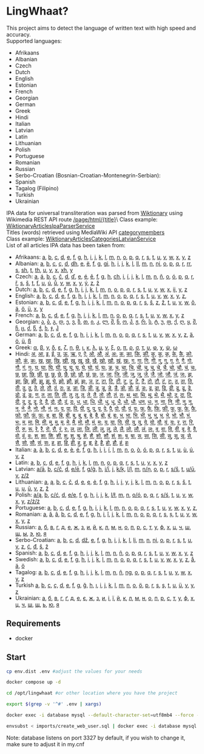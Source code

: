 # LingWhaat?

This project aims to detect the language of written text with high speed and accuracy.\
Supported languages:
* Afrikaans
* Albanian
* Czech
* Dutch
* English
* Estonian
* French
* Georgian
* German
* Greek
* Hindi
* Italian
* Latvian
* Latin
* Lithuanian
* Polish
* Portuguese
* Romanian
* Russian
* Serbo-Croatian (Bosnian-Croatian-Montenegrin-Serbian):
* Spanish
* Tagalog (Filipino)
* Turkish
* Ukrainian

IPA data for universal transliteration was parsed from [Wiktionary](https://en.wiktionary.org/wiki/Wiktionary:Main_Page) using Wikimedia REST API route [/page/html/{title}](https://en.wiktionary.org/api/rest_v1/#/Page%20content/get_page_html__title_)\
Class example: [WiktionaryArticlesIpaParserService](src/Service/WiktionaryArticlesIpaParserService.php)\
Titles (words) retrieved using MediaWiki API [categorymembers](https://www.mediawiki.org/wiki/API:Categorymembers)\
Class example: [WiktionaryArticlesCategoriesLatvianService](src/Service/WiktionaryArticlesCategoriesLatvianService.php)\
List of all articles IPA data has been taken from:
* Afrikaans:
[a](docs/Afrikaans/en_wiktionary_afrikaans_a.md),
[b](docs/Afrikaans/en_wiktionary_afrikaans_b.md),
[c](docs/Afrikaans/en_wiktionary_afrikaans_c.md),
[d](docs/Afrikaans/en_wiktionary_afrikaans_d.md),
[e](docs/Afrikaans/en_wiktionary_afrikaans_e.md),
[f](docs/Afrikaans/en_wiktionary_afrikaans_f.md),
[g](docs/Afrikaans/en_wiktionary_afrikaans_g.md),
[h](docs/Afrikaans/en_wiktionary_afrikaans_h.md),
[i](docs/Afrikaans/en_wiktionary_afrikaans_i.md),
[j](docs/Afrikaans/en_wiktionary_afrikaans_j.md),
[k](docs/Afrikaans/en_wiktionary_afrikaans_k.md),
[l](docs/Afrikaans/en_wiktionary_afrikaans_l.md),
[m](docs/Afrikaans/en_wiktionary_afrikaans_m.md),
[n](docs/Afrikaans/en_wiktionary_afrikaans_n.md),
[o](docs/Afrikaans/en_wiktionary_afrikaans_o.md),
[p](docs/Afrikaans/en_wiktionary_afrikaans_p.md),
[q](docs/Afrikaans/en_wiktionary_afrikaans_q.md),
[r](docs/Afrikaans/en_wiktionary_afrikaans_r.md),
[s](docs/Afrikaans/en_wiktionary_afrikaans_s.md),
[t](docs/Afrikaans/en_wiktionary_afrikaans_t.md),
[u](docs/Afrikaans/en_wiktionary_afrikaans_u.md),
[v](docs/Afrikaans/en_wiktionary_afrikaans_v.md),
[w](docs/Afrikaans/en_wiktionary_afrikaans_w.md),
[x](docs/Afrikaans/en_wiktionary_afrikaans_x.md),
[y](docs/Afrikaans/en_wiktionary_afrikaans_y.md),
[z](docs/Afrikaans/en_wiktionary_afrikaans_z.md)
* Albanian:
[a](docs/Albanian/en_wiktionary_albanian_a.md),
[b](docs/Albanian/en_wiktionary_albanian_b.md),
[c](docs/Albanian/en_wiktionary_albanian_c.md),
[ç](docs/Albanian/en_wiktionary_albanian_ç.md),
[d](docs/Albanian/en_wiktionary_albanian_d.md),
[dh](docs/Albanian/en_wiktionary_albanian_dh.md),
[e](docs/Albanian/en_wiktionary_albanian_e.md),
[ë](docs/Albanian/en_wiktionary_albanian_ë.md),
[f](docs/Albanian/en_wiktionary_albanian_f.md),
[g](docs/Albanian/en_wiktionary_albanian_g.md),
[gj](docs/Albanian/en_wiktionary_albanian_gj.md),
[h](docs/Albanian/en_wiktionary_albanian_h.md),
[i](docs/Albanian/en_wiktionary_albanian_i.md),
[j](docs/Albanian/en_wiktionary_albanian_j.md),
[k](docs/Albanian/en_wiktionary_albanian_k.md),
[l](docs/Albanian/en_wiktionary_albanian_l.md),
[ll](docs/Albanian/en_wiktionary_albanian_ll.md),
[m](docs/Albanian/en_wiktionary_albanian_m.md),
[n](docs/Albanian/en_wiktionary_albanian_n.md),
[nj](docs/Albanian/en_wiktionary_albanian_nj.md),
[o](docs/Albanian/en_wiktionary_albanian_o.md),
[p](docs/Albanian/en_wiktionary_albanian_p.md),
[q](docs/Albanian/en_wiktionary_albanian_q.md),
[r](docs/Albanian/en_wiktionary_albanian_r.md),
[rr](docs/Albanian/en_wiktionary_albanian_rr.md),
[s](docs/Albanian/en_wiktionary_albanian_s.md),
[sh](docs/Albanian/en_wiktionary_albanian_sh.md),
[t](docs/Albanian/en_wiktionary_albanian_t.md),
[th](docs/Albanian/en_wiktionary_albanian_th.md),
[u](docs/Albanian/en_wiktionary_albanian_u.md),
[v](docs/Albanian/en_wiktionary_albanian_v.md),
[x](docs/Albanian/en_wiktionary_albanian_x.md),
[xh](docs/Albanian/en_wiktionary_albanian_xh.md),
[y](docs/Albanian/en_wiktionary_albanian_y.md)
* Czech:
[a](docs/Czech/en_wiktionary_czech_a.md),
[á](docs/Czech/en_wiktionary_czech_á.md),
[b](docs/Czech/en_wiktionary_czech_b.md),
[c](docs/Czech/en_wiktionary_czech_c.md),
[č](docs/Czech/en_wiktionary_czech_č.md),
[d](docs/Czech/en_wiktionary_czech_d.md),
[ď](docs/Czech/en_wiktionary_czech_ď.md),
[e](docs/Czech/en_wiktionary_czech_e.md),
[é](docs/Czech/en_wiktionary_czech_é.md),
[ě](docs/Czech/en_wiktionary_czech_ě.md),
[f](docs/Czech/en_wiktionary_czech_f.md),
[g](docs/Czech/en_wiktionary_czech_g.md),
[h](docs/Czech/en_wiktionary_czech_h.md),
[ch](docs/Czech/en_wiktionary_czech_ch.md),
[i](docs/Czech/en_wiktionary_czech_i.md),
[í](docs/Czech/en_wiktionary_czech_í.md),
[j](docs/Czech/en_wiktionary_czech_j.md),
[k](docs/Czech/en_wiktionary_czech_k.md),
[l](docs/Czech/en_wiktionary_czech_l.md),
[m](docs/Czech/en_wiktionary_czech_m.md),
[n](docs/Czech/en_wiktionary_czech_n.md),
[ň](docs/Czech/en_wiktionary_czech_ň.md),
[o](docs/Czech/en_wiktionary_czech_o.md),
[ó](docs/Czech/en_wiktionary_czech_ó.md),
[p](docs/Czech/en_wiktionary_czech_p.md),
[q](docs/Czech/en_wiktionary_czech_q.md),
[r](docs/Czech/en_wiktionary_czech_r.md),
[ř](docs/Czech/en_wiktionary_czech_ř.md),
[s](docs/Czech/en_wiktionary_czech_s.md),
[š](docs/Czech/en_wiktionary_czech_š.md),
[t](docs/Czech/en_wiktionary_czech_t.md),
[ť](docs/Czech/en_wiktionary_czech_ť.md),
[u](docs/Czech/en_wiktionary_czech_u.md),
[ú](docs/Czech/en_wiktionary_czech_ú.md),
[ů](docs/Czech/en_wiktionary_czech_ů.md),
[v](docs/Czech/en_wiktionary_czech_v.md),
[w](docs/Czech/en_wiktionary_czech_w.md),
[x](docs/Czech/en_wiktionary_czech_x.md),
[y](docs/Czech/en_wiktionary_czech_y.md),
[ý](docs/Czech/en_wiktionary_czech_ý.md),
[z](docs/Czech/en_wiktionary_czech_z.md),
[ž](docs/Czech/en_wiktionary_czech_ž.md)
* Dutch:
[a](docs/Dutch/en_wiktionary_dutch_a.md),
[b](docs/Dutch/en_wiktionary_dutch_b.md),
[c](docs/Dutch/en_wiktionary_dutch_c.md),
[d](docs/Dutch/en_wiktionary_dutch_d.md),
[e](docs/Dutch/en_wiktionary_dutch_e.md),
[f](docs/Dutch/en_wiktionary_dutch_f.md),
[g](docs/Dutch/en_wiktionary_dutch_g.md),
[h](docs/Dutch/en_wiktionary_dutch_h.md),
[i](docs/Dutch/en_wiktionary_dutch_i.md),
[j](docs/Dutch/en_wiktionary_dutch_j.md),
[k](docs/Dutch/en_wiktionary_dutch_k.md),
[l](docs/Dutch/en_wiktionary_dutch_l.md),
[m](docs/Dutch/en_wiktionary_dutch_m.md),
[n](docs/Dutch/en_wiktionary_dutch_n.md),
[o](docs/Dutch/en_wiktionary_dutch_o.md),
[p](docs/Dutch/en_wiktionary_dutch_p.md),
[q](docs/Dutch/en_wiktionary_dutch_q.md),
[r](docs/Dutch/en_wiktionary_dutch_r.md),
[s](docs/Dutch/en_wiktionary_dutch_s.md),
[t](docs/Dutch/en_wiktionary_dutch_t.md),
[u](docs/Dutch/en_wiktionary_dutch_u.md),
[v](docs/Dutch/en_wiktionary_dutch_v.md),
[w](docs/Dutch/en_wiktionary_dutch_w.md),
[x](docs/Dutch/en_wiktionary_dutch_x.md),
[ij](docs/Dutch/en_wiktionary_dutch_ij.md),
[y](docs/Dutch/en_wiktionary_dutch_y.md),
[z](docs/Dutch/en_wiktionary_dutch_z.md)
* English:
[a](docs/English/en_wiktionary_english_a.md),
[b](docs/English/en_wiktionary_english_b.md),
[c](docs/English/en_wiktionary_english_c.md),
[d](docs/English/en_wiktionary_english_d.md),
[e](docs/English/en_wiktionary_english_e.md),
[f](docs/English/en_wiktionary_english_f.md),
[g](docs/English/en_wiktionary_english_g.md),
[h](docs/English/en_wiktionary_english_h.md),
[i](docs/English/en_wiktionary_english_i.md),
[j](docs/English/en_wiktionary_english_j.md),
[k](docs/English/en_wiktionary_english_k.md),
[l](docs/English/en_wiktionary_english_l.md),
[m](docs/English/en_wiktionary_english_m.md),
[n](docs/English/en_wiktionary_english_n.md),
[o](docs/English/en_wiktionary_english_o.md),
[p](docs/English/en_wiktionary_english_p.md),
[q](docs/English/en_wiktionary_english_q.md),
[r](docs/English/en_wiktionary_english_r.md),
[s](docs/English/en_wiktionary_english_s.md),
[t](docs/English/en_wiktionary_english_t.md),
[u](docs/English/en_wiktionary_english_u.md),
[v](docs/English/en_wiktionary_english_v.md),
[w](docs/English/en_wiktionary_english_w.md),
[x](docs/English/en_wiktionary_english_x.md),
[y](docs/English/en_wiktionary_english_y.md),
[z](docs/English/en_wiktionary_english_z.md),
* Estonian:
[a](docs/Estonian/en_wiktionary_estonian_a.md),
[b](docs/Estonian/en_wiktionary_estonian_b.md),
[c](docs/Estonian/en_wiktionary_estonian_c.md),
[d](docs/Estonian/en_wiktionary_estonian_d.md),
[e](docs/Estonian/en_wiktionary_estonian_e.md),
[f](docs/Estonian/en_wiktionary_estonian_f.md),
[g](docs/Estonian/en_wiktionary_estonian_g.md),
[h](docs/Estonian/en_wiktionary_estonian_h.md),
[i](docs/Estonian/en_wiktionary_estonian_i.md),
[j](docs/Estonian/en_wiktionary_estonian_j.md),
[k](docs/Estonian/en_wiktionary_estonian_k.md),
[l](docs/Estonian/en_wiktionary_estonian_l.md),
[m](docs/Estonian/en_wiktionary_estonian_m.md),
[n](docs/Estonian/en_wiktionary_estonian_n.md),
[o](docs/Estonian/en_wiktionary_estonian_o.md),
[p](docs/Estonian/en_wiktionary_estonian_p.md),
[q](docs/Estonian/en_wiktionary_estonian_q.md),
[r](docs/Estonian/en_wiktionary_estonian_r.md),
[s](docs/Estonian/en_wiktionary_estonian_s.md),
[š](docs/Estonian/en_wiktionary_estonian_š.md),
[z](docs/Estonian/en_wiktionary_estonian_z.md),
[ž](docs/Estonian/en_wiktionary_estonian_ž.md),
[t](docs/Estonian/en_wiktionary_estonian_t.md),
[u](docs/Estonian/en_wiktionary_estonian_u.md),
[v](docs/Estonian/en_wiktionary_estonian_v.md),
[w](docs/Estonian/en_wiktionary_estonian_w.md),
[õ](docs/Estonian/en_wiktionary_estonian_õ.md),
[ä](docs/Estonian/en_wiktionary_estonian_ä.md),
[ö](docs/Estonian/en_wiktionary_estonian_ö.md),
[ü](docs/Estonian/en_wiktionary_estonian_ü.md),
[x](docs/Estonian/en_wiktionary_estonian_x.md),
[y](docs/Estonian/en_wiktionary_estonian_y.md)
* French:
[a](docs/French/en_wiktionary_french_a.md),
[b](docs/French/en_wiktionary_french_b.md),
[c](docs/French/en_wiktionary_french_c.md),
[d](docs/French/en_wiktionary_french_d.md),
[e](docs/French/en_wiktionary_french_e.md),
[f](docs/French/en_wiktionary_french_f.md),
[g](docs/French/en_wiktionary_french_g.md),
[h](docs/French/en_wiktionary_french_h.md),
[i](docs/French/en_wiktionary_french_i.md),
[j](docs/French/en_wiktionary_french_j.md),
[k](docs/French/en_wiktionary_french_k.md),
[l](docs/French/en_wiktionary_french_l.md),
[m](docs/French/en_wiktionary_french_m.md),
[n](docs/French/en_wiktionary_french_n.md),
[o](docs/French/en_wiktionary_french_o.md),
[p](docs/French/en_wiktionary_french_p.md),
[q](docs/French/en_wiktionary_french_q.md),
[r](docs/French/en_wiktionary_french_r.md),
[s](docs/French/en_wiktionary_french_s.md),
[t](docs/French/en_wiktionary_french_t.md),
[u](docs/French/en_wiktionary_french_u.md),
[v](docs/French/en_wiktionary_french_v.md),
[w](docs/French/en_wiktionary_french_w.md),
[x](docs/French/en_wiktionary_french_x.md),
[y](docs/French/en_wiktionary_french_y.md),
[z](docs/French/en_wiktionary_french_z.md)
* Georgian:
[ა](docs/Georgian/en_wiktionary_georgian_ა.md),
[ბ](docs/Georgian/en_wiktionary_georgian_ბ.md),
[გ](docs/Georgian/en_wiktionary_georgian_გ.md),
[დ](docs/Georgian/en_wiktionary_georgian_დ.md),
[ე](docs/Georgian/en_wiktionary_georgian_ე.md),
[ვ](docs/Georgian/en_wiktionary_georgian_ვ.md),
[ზ](docs/Georgian/en_wiktionary_georgian_ზ.md),
[თ](docs/Georgian/en_wiktionary_georgian_თ.md),
[ი](docs/Georgian/en_wiktionary_georgian_ი.md),
[კ](docs/Georgian/en_wiktionary_georgian_კ.md),
[ლ](docs/Georgian/en_wiktionary_georgian_ლ.md),
[მ](docs/Georgian/en_wiktionary_georgian_მ.md),
[ნ](docs/Georgian/en_wiktionary_georgian_ნ.md),
[ო](docs/Georgian/en_wiktionary_georgian_ო.md),
[პ](docs/Georgian/en_wiktionary_georgian_პ.md),
[ჟ](docs/Georgian/en_wiktionary_georgian_ჟ.md),
[რ](docs/Georgian/en_wiktionary_georgian_რ.md),
[ს](docs/Georgian/en_wiktionary_georgian_ს.md),
[ტ](docs/Georgian/en_wiktionary_georgian_ტ.md),
[უ](docs/Georgian/en_wiktionary_georgian_უ.md),
[ფ](docs/Georgian/en_wiktionary_georgian_ფ.md),
[ქ](docs/Georgian/en_wiktionary_georgian_ქ.md),
[ღ](docs/Georgian/en_wiktionary_georgian_ღ.md),
[ყ](docs/Georgian/en_wiktionary_georgian_ყ.md),
[შ](docs/Georgian/en_wiktionary_georgian_შ.md),
[ჩ](docs/Georgian/en_wiktionary_georgian_ჩ.md),
[ც](docs/Georgian/en_wiktionary_georgian_ც.md),
[ძ](docs/Georgian/en_wiktionary_georgian_ძ.md),
[წ](docs/Georgian/en_wiktionary_georgian_წ.md),
[ჭ](docs/Georgian/en_wiktionary_georgian_ჭ.md),
[ხ](docs/Georgian/en_wiktionary_georgian_ხ.md),
[ჯ](docs/Georgian/en_wiktionary_georgian_ჯ.md),
[ჰ](docs/Georgian/en_wiktionary_georgian_ჰ.md)
* German:
[a](docs/German/en_wiktionary_german_a.md),
[b](docs/German/en_wiktionary_german_b.md),
[c](docs/German/en_wiktionary_german_c.md),
[d](docs/German/en_wiktionary_german_d.md),
[e](docs/German/en_wiktionary_german_e.md),
[f](docs/German/en_wiktionary_german_f.md),
[g](docs/German/en_wiktionary_german_g.md),
[h](docs/German/en_wiktionary_german_h.md),
[i](docs/German/en_wiktionary_german_i.md),
[j](docs/German/en_wiktionary_german_j.md),
[k](docs/German/en_wiktionary_german_k.md),
[l](docs/German/en_wiktionary_german_l.md),
[m](docs/German/en_wiktionary_german_m.md),
[n](docs/German/en_wiktionary_german_n.md),
[o](docs/German/en_wiktionary_german_o.md),
[p](docs/German/en_wiktionary_german_p.md),
[q](docs/German/en_wiktionary_german_q.md),
[r](docs/German/en_wiktionary_german_r.md),
[s](docs/German/en_wiktionary_german_s.md),
[t](docs/German/en_wiktionary_german_t.md),
[u](docs/German/en_wiktionary_german_u.md),
[v](docs/German/en_wiktionary_german_v.md),
[w](docs/German/en_wiktionary_german_w.md),
[x](docs/German/en_wiktionary_german_x.md),
[y](docs/German/en_wiktionary_german_y.md),
[z](docs/German/en_wiktionary_german_z.md),
[ä](docs/German/en_wiktionary_german_ä.md),
[ö](docs/German/en_wiktionary_german_ö.md),
[ü](docs/German/en_wiktionary_german_ü.md),
[ß](docs/German/en_wiktionary_german_ß.md)
* Greek:
[α](docs/Greek/en_wiktionary_greek_α.md),
[β](docs/Greek/en_wiktionary_greek_β.md),
[γ](docs/Greek/en_wiktionary_greek_γ.md),
[δ](docs/Greek/en_wiktionary_greek_δ.md),
[ε](docs/Greek/en_wiktionary_greek_ε.md),
[ζ](docs/Greek/en_wiktionary_greek_ζ.md),
[η](docs/Greek/en_wiktionary_greek_η.md),
[θ](docs/Greek/en_wiktionary_greek_θ.md),
[ι](docs/Greek/en_wiktionary_greek_ι.md),
[κ](docs/Greek/en_wiktionary_greek_κ.md),
[λ](docs/Greek/en_wiktionary_greek_λ.md),
[μ](docs/Greek/en_wiktionary_greek_μ.md),
[ν](docs/Greek/en_wiktionary_greek_ν.md),
[ξ](docs/Greek/en_wiktionary_greek_ξ.md),
[ο](docs/Greek/en_wiktionary_greek_ο.md),
[π](docs/Greek/en_wiktionary_greek_π.md),
[ρ](docs/Greek/en_wiktionary_greek_ρ.md),
[σ](docs/Greek/en_wiktionary_greek_σ.md),
[τ](docs/Greek/en_wiktionary_greek_τ.md),
[υ](docs/Greek/en_wiktionary_greek_υ.md),
[φ](docs/Greek/en_wiktionary_greek_φ.md),
[χ](docs/Greek/en_wiktionary_greek_χ.md),
[ψ](docs/Greek/en_wiktionary_greek_ψ.md),
[ω](docs/Greek/en_wiktionary_greek_ω.md)
* Hindi:
[अ](docs/Hindi/en_wiktionary_hindi_अ.md),
[आ](docs/Hindi/en_wiktionary_hindi_आ.md),
[इ](docs/Hindi/en_wiktionary_hindi_इ.md),
[ई](docs/Hindi/en_wiktionary_hindi_ई.md),
[उ](docs/Hindi/en_wiktionary_hindi_उ.md),
[ऊ](docs/Hindi/en_wiktionary_hindi_ऊ.md),
[ऋ](docs/Hindi/en_wiktionary_hindi_ऋ.md),
[ए](docs/Hindi/en_wiktionary_hindi_ए.md),
[ऐ](docs/Hindi/en_wiktionary_hindi_ऐ.md),
[ओ](docs/Hindi/en_wiktionary_hindi_ओ.md),
[औ](docs/Hindi/en_wiktionary_hindi_औ.md),
[अं](docs/Hindi/en_wiktionary_hindi_अं.md),
[अः](docs/Hindi/en_wiktionary_hindi_अः.md),
[क](docs/Hindi/en_wiktionary_hindi_क.md),
[का](docs/Hindi/en_wiktionary_hindi_का.md),
[कि](docs/Hindi/en_wiktionary_hindi_कि.md),
[की](docs/Hindi/en_wiktionary_hindi_की.md),
[कु](docs/Hindi/en_wiktionary_hindi_कु.md),
[कू](docs/Hindi/en_wiktionary_hindi_कू.md),
[कृ](docs/Hindi/en_wiktionary_hindi_कृ.md),
[के](docs/Hindi/en_wiktionary_hindi_के.md),
[कै](docs/Hindi/en_wiktionary_hindi_कै.md),
[को](docs/Hindi/en_wiktionary_hindi_को.md),
[कौ](docs/Hindi/en_wiktionary_hindi_कौ.md),
[कं](docs/Hindi/en_wiktionary_hindi_कं.md),
[कः](docs/Hindi/en_wiktionary_hindi_कः.md),
[ख](docs/Hindi/en_wiktionary_hindi_ख.md),
[खा](docs/Hindi/en_wiktionary_hindi_खा.md),
[खि](docs/Hindi/en_wiktionary_hindi_खि.md),
[खी](docs/Hindi/en_wiktionary_hindi_खी.md),
[खु](docs/Hindi/en_wiktionary_hindi_खु.md),
[खू](docs/Hindi/en_wiktionary_hindi_खू.md),
[खे](docs/Hindi/en_wiktionary_hindi_खे.md),
[खै](docs/Hindi/en_wiktionary_hindi_खै.md),
[खो](docs/Hindi/en_wiktionary_hindi_खो.md),
[खौ](docs/Hindi/en_wiktionary_hindi_खौ.md),
[खं](docs/Hindi/en_wiktionary_hindi_खं.md),
[खः](docs/Hindi/en_wiktionary_hindi_खः.md),
[ग](docs/Hindi/en_wiktionary_hindi_ग.md),
[गा](docs/Hindi/en_wiktionary_hindi_गा.md),
[गि](docs/Hindi/en_wiktionary_hindi_गि.md),
[गी](docs/Hindi/en_wiktionary_hindi_गी.md),
[गु](docs/Hindi/en_wiktionary_hindi_गु.md),
[गू](docs/Hindi/en_wiktionary_hindi_गू.md),
[गृ](docs/Hindi/en_wiktionary_hindi_गृ.md),
[गे](docs/Hindi/en_wiktionary_hindi_गे.md),
[गै](docs/Hindi/en_wiktionary_hindi_गै.md),
[गो](docs/Hindi/en_wiktionary_hindi_गो.md),
[गौ](docs/Hindi/en_wiktionary_hindi_गौ.md),
[गं](docs/Hindi/en_wiktionary_hindi_गं.md),
[गः](docs/Hindi/en_wiktionary_hindi_गः.md),
[घ](docs/Hindi/en_wiktionary_hindi_घ.md),
[घा](docs/Hindi/en_wiktionary_hindi_घा.md),
[घि](docs/Hindi/en_wiktionary_hindi_घि.md),
[घी](docs/Hindi/en_wiktionary_hindi_घी.md),
[घु](docs/Hindi/en_wiktionary_hindi_घु.md),
[घू](docs/Hindi/en_wiktionary_hindi_घू.md),
[घृ](docs/Hindi/en_wiktionary_hindi_घृ.md),
[घे](docs/Hindi/en_wiktionary_hindi_घे.md),
[घो](docs/Hindi/en_wiktionary_hindi_घो.md),
[घं](docs/Hindi/en_wiktionary_hindi_घं.md),
[घः](docs/Hindi/en_wiktionary_hindi_घः.md),
[ङ](docs/Hindi/en_wiktionary_hindi_ङ.md),
[च](docs/Hindi/en_wiktionary_hindi_च.md),
[चा](docs/Hindi/en_wiktionary_hindi_चा.md),
[चि](docs/Hindi/en_wiktionary_hindi_चि.md),
[ची](docs/Hindi/en_wiktionary_hindi_ची.md),
[चु](docs/Hindi/en_wiktionary_hindi_चु.md),
[चू](docs/Hindi/en_wiktionary_hindi_चू.md),
[चे](docs/Hindi/en_wiktionary_hindi_चे.md),
[चै](docs/Hindi/en_wiktionary_hindi_चै.md),
[चो](docs/Hindi/en_wiktionary_hindi_चो.md),
[चौ](docs/Hindi/en_wiktionary_hindi_चौ.md),
[चं](docs/Hindi/en_wiktionary_hindi_चं.md),
[चः](docs/Hindi/en_wiktionary_hindi_चः.md),
[छ](docs/Hindi/en_wiktionary_hindi_छ.md),
[छा](docs/Hindi/en_wiktionary_hindi_छा.md),
[छि](docs/Hindi/en_wiktionary_hindi_छि.md),
[छी](docs/Hindi/en_wiktionary_hindi_छी.md),
[छु](docs/Hindi/en_wiktionary_hindi_छु.md),
[छू](docs/Hindi/en_wiktionary_hindi_छू.md),
[छे](docs/Hindi/en_wiktionary_hindi_छे.md),
[छै](docs/Hindi/en_wiktionary_hindi_छै.md),
[छो](docs/Hindi/en_wiktionary_hindi_छो.md),
[छौ](docs/Hindi/en_wiktionary_hindi_छौ.md),
[छं](docs/Hindi/en_wiktionary_hindi_छं.md),
[छः](docs/Hindi/en_wiktionary_hindi_छः.md),
[ज](docs/Hindi/en_wiktionary_hindi_ज.md),
[जा](docs/Hindi/en_wiktionary_hindi_जा.md),
[जि](docs/Hindi/en_wiktionary_hindi_जि.md),
[जी](docs/Hindi/en_wiktionary_hindi_जी.md),
[जु](docs/Hindi/en_wiktionary_hindi_जु.md),
[जू](docs/Hindi/en_wiktionary_hindi_जू.md),
[जे](docs/Hindi/en_wiktionary_hindi_जे.md),
[जै](docs/Hindi/en_wiktionary_hindi_जै.md),
[जो](docs/Hindi/en_wiktionary_hindi_जो.md),
[जौ](docs/Hindi/en_wiktionary_hindi_जौ.md),
[जं](docs/Hindi/en_wiktionary_hindi_जं.md),
[जः](docs/Hindi/en_wiktionary_hindi_जः.md),
[झ](docs/Hindi/en_wiktionary_hindi_झ.md),
[झा](docs/Hindi/en_wiktionary_hindi_झा.md),
[झि](docs/Hindi/en_wiktionary_hindi_झि.md),
[झी](docs/Hindi/en_wiktionary_hindi_झी.md),
[झु](docs/Hindi/en_wiktionary_hindi_झु.md),
[झू](docs/Hindi/en_wiktionary_hindi_झू.md),
[घे](docs/Hindi/en_wiktionary_hindi_घे.md),
[झो](docs/Hindi/en_wiktionary_hindi_झो.md),
[झौ](docs/Hindi/en_wiktionary_hindi_झौ.md),
[झं](docs/Hindi/en_wiktionary_hindi_झं.md),
[झः](docs/Hindi/en_wiktionary_hindi_झः.md),
[ञ](docs/Hindi/en_wiktionary_hindi_ञ.md),
[ट](docs/Hindi/en_wiktionary_hindi_ट.md),
[टा](docs/Hindi/en_wiktionary_hindi_टा.md),
[टि](docs/Hindi/en_wiktionary_hindi_टि.md),
[टी](docs/Hindi/en_wiktionary_hindi_टी.md),
[टु](docs/Hindi/en_wiktionary_hindi_टु.md),
[टू](docs/Hindi/en_wiktionary_hindi_टू.md),
[टे](docs/Hindi/en_wiktionary_hindi_टे.md),
[टै](docs/Hindi/en_wiktionary_hindi_टै.md),
[टो](docs/Hindi/en_wiktionary_hindi_टो.md),
[टौ](docs/Hindi/en_wiktionary_hindi_टौ.md),
[टं](docs/Hindi/en_wiktionary_hindi_टं.md),
[टः](docs/Hindi/en_wiktionary_hindi_टः.md),
[ठ](docs/Hindi/en_wiktionary_hindi_ठ.md),
[ठा](docs/Hindi/en_wiktionary_hindi_ठा.md),
[ठि](docs/Hindi/en_wiktionary_hindi_ठि.md),
[ठी](docs/Hindi/en_wiktionary_hindi_ठी.md),
[ठु](docs/Hindi/en_wiktionary_hindi_ठु.md),
[ठू](docs/Hindi/en_wiktionary_hindi_ठू.md),
[ठे](docs/Hindi/en_wiktionary_hindi_ठे.md),
[ठो](docs/Hindi/en_wiktionary_hindi_ठो.md),
[ठौ](docs/Hindi/en_wiktionary_hindi_ठौ.md),
[ठं](docs/Hindi/en_wiktionary_hindi_ठं.md),
[ठः](docs/Hindi/en_wiktionary_hindi_ठः.md),
[ड](docs/Hindi/en_wiktionary_hindi_ड.md),
[डा](docs/Hindi/en_wiktionary_hindi_डा.md),
[डि](docs/Hindi/en_wiktionary_hindi_डि.md),
[डी](docs/Hindi/en_wiktionary_hindi_डी.md),
[डु](docs/Hindi/en_wiktionary_hindi_डु.md),
[डू](docs/Hindi/en_wiktionary_hindi_डू.md),
[डे](docs/Hindi/en_wiktionary_hindi_डे.md),
[डै](docs/Hindi/en_wiktionary_hindi_डै.md),
[डो](docs/Hindi/en_wiktionary_hindi_डो.md),
[डौ](docs/Hindi/en_wiktionary_hindi_डौ.md),
[डं](docs/Hindi/en_wiktionary_hindi_डं.md),
[डः](docs/Hindi/en_wiktionary_hindi_डः.md),
[ढ](docs/Hindi/en_wiktionary_hindi_ढ.md),
[ढा](docs/Hindi/en_wiktionary_hindi_ढा.md),
[ढि](docs/Hindi/en_wiktionary_hindi_ढि.md),
[ढी](docs/Hindi/en_wiktionary_hindi_ढी.md),
[ढु](docs/Hindi/en_wiktionary_hindi_ढु.md),
[ढू](docs/Hindi/en_wiktionary_hindi_ढू.md),
[ढे](docs/Hindi/en_wiktionary_hindi_ढे.md),
[ढो](docs/Hindi/en_wiktionary_hindi_ढो.md),
[ढं](docs/Hindi/en_wiktionary_hindi_ढं.md),
[ढः](docs/Hindi/en_wiktionary_hindi_ढः.md),
[ण](docs/Hindi/en_wiktionary_hindi_ण.md),
[त](docs/Hindi/en_wiktionary_hindi_त.md),
[ता](docs/Hindi/en_wiktionary_hindi_ता.md),
[ति](docs/Hindi/en_wiktionary_hindi_ति.md),
[ती](docs/Hindi/en_wiktionary_hindi_ती.md),
[तु](docs/Hindi/en_wiktionary_hindi_तु.md),
[तू](docs/Hindi/en_wiktionary_hindi_तू.md),
[तृ](docs/Hindi/en_wiktionary_hindi_तृ.md),
[ते](docs/Hindi/en_wiktionary_hindi_ते.md),
[तै](docs/Hindi/en_wiktionary_hindi_तै.md),
[तो](docs/Hindi/en_wiktionary_hindi_तो.md),
[तौ](docs/Hindi/en_wiktionary_hindi_तौ.md),
[तं](docs/Hindi/en_wiktionary_hindi_तं.md),
[तः](docs/Hindi/en_wiktionary_hindi_तः.md),
[थ](docs/Hindi/en_wiktionary_hindi_थ.md),
[था](docs/Hindi/en_wiktionary_hindi_था.md),
[थि](docs/Hindi/en_wiktionary_hindi_थि.md),
[थू](docs/Hindi/en_wiktionary_hindi_थू.md),
[थे](docs/Hindi/en_wiktionary_hindi_थे.md),
[थै](docs/Hindi/en_wiktionary_hindi_थै.md),
[थो](docs/Hindi/en_wiktionary_hindi_थो.md),
[द](docs/Hindi/en_wiktionary_hindi_द.md),
[दा](docs/Hindi/en_wiktionary_hindi_दा.md),
[दि](docs/Hindi/en_wiktionary_hindi_दि.md),
[दी](docs/Hindi/en_wiktionary_hindi_दी.md),
[दु](docs/Hindi/en_wiktionary_hindi_दु.md),
[दू](docs/Hindi/en_wiktionary_hindi_दू.md),
[दृ](docs/Hindi/en_wiktionary_hindi_दृ.md),
[दे](docs/Hindi/en_wiktionary_hindi_दे.md),
[दै](docs/Hindi/en_wiktionary_hindi_दै.md),
[दो](docs/Hindi/en_wiktionary_hindi_दो.md),
[दौ](docs/Hindi/en_wiktionary_hindi_दौ.md),
[दं](docs/Hindi/en_wiktionary_hindi_दं.md),
[दः](docs/Hindi/en_wiktionary_hindi_दः.md),
[ध](docs/Hindi/en_wiktionary_hindi_ध.md),
[धा](docs/Hindi/en_wiktionary_hindi_धा.md),
[धि](docs/Hindi/en_wiktionary_hindi_धि.md),
[धी](docs/Hindi/en_wiktionary_hindi_धी.md),
[धु](docs/Hindi/en_wiktionary_hindi_धु.md),
[धू](docs/Hindi/en_wiktionary_hindi_धू.md),
[धै](docs/Hindi/en_wiktionary_hindi_धै.md),
[धो](docs/Hindi/en_wiktionary_hindi_धो.md),
[धौ](docs/Hindi/en_wiktionary_hindi_धौ.md),
[धन](docs/Hindi/en_wiktionary_hindi_धन.md),
[धः](docs/Hindi/en_wiktionary_hindi_धः.md),
[न](docs/Hindi/en_wiktionary_hindi_न.md),
[ना](docs/Hindi/en_wiktionary_hindi_ना.md),
[नि](docs/Hindi/en_wiktionary_hindi_नि.md),
[नी](docs/Hindi/en_wiktionary_hindi_नी.md),
[नु](docs/Hindi/en_wiktionary_hindi_नु.md),
[नू](docs/Hindi/en_wiktionary_hindi_नू.md),
[नृ](docs/Hindi/en_wiktionary_hindi_नृ.md),
[ने](docs/Hindi/en_wiktionary_hindi_ने.md),
[नै](docs/Hindi/en_wiktionary_hindi_नै.md),
[नो](docs/Hindi/en_wiktionary_hindi_नो.md),
[नौ](docs/Hindi/en_wiktionary_hindi_नौ.md),
[नं](docs/Hindi/en_wiktionary_hindi_नं.md),
[नः](docs/Hindi/en_wiktionary_hindi_नः.md),
[प](docs/Hindi/en_wiktionary_hindi_प.md),
[पा](docs/Hindi/en_wiktionary_hindi_पा.md),
[पि](docs/Hindi/en_wiktionary_hindi_पि.md),
[पी](docs/Hindi/en_wiktionary_hindi_पी.md),
[पु](docs/Hindi/en_wiktionary_hindi_पु.md),
[पू](docs/Hindi/en_wiktionary_hindi_पू.md),
[पृ](docs/Hindi/en_wiktionary_hindi_पृ.md),
[पे](docs/Hindi/en_wiktionary_hindi_पे.md),
[पै](docs/Hindi/en_wiktionary_hindi_पै.md),
[पो](docs/Hindi/en_wiktionary_hindi_पो.md),
[पौ](docs/Hindi/en_wiktionary_hindi_पौ.md),
[पं](docs/Hindi/en_wiktionary_hindi_पं.md),
[पः](docs/Hindi/en_wiktionary_hindi_पः.md),
[फ](docs/Hindi/en_wiktionary_hindi_फ.md),
[फै](docs/Hindi/en_wiktionary_hindi_फै.md),
[फि](docs/Hindi/en_wiktionary_hindi_फि.md),
[फी](docs/Hindi/en_wiktionary_hindi_फी.md),
[फु](docs/Hindi/en_wiktionary_hindi_फु.md),
[फू](docs/Hindi/en_wiktionary_hindi_फू.md),
[फे](docs/Hindi/en_wiktionary_hindi_फे.md),
[फै](docs/Hindi/en_wiktionary_hindi_फै.md),
[फो](docs/Hindi/en_wiktionary_hindi_फो.md),
[फौ](docs/Hindi/en_wiktionary_hindi_फौ.md),
[फं](docs/Hindi/en_wiktionary_hindi_फं.md),
[फः](docs/Hindi/en_wiktionary_hindi_फः.md),
[ब](docs/Hindi/en_wiktionary_hindi_ब.md),
[बा](docs/Hindi/en_wiktionary_hindi_बा.md),
[बि](docs/Hindi/en_wiktionary_hindi_बि.md),
[बी](docs/Hindi/en_wiktionary_hindi_बी.md),
[बु](docs/Hindi/en_wiktionary_hindi_बु.md),
[बू](docs/Hindi/en_wiktionary_hindi_बू.md),
[बृ](docs/Hindi/en_wiktionary_hindi_बृ.md),
[बे](docs/Hindi/en_wiktionary_hindi_बे.md),
[बै](docs/Hindi/en_wiktionary_hindi_बै.md),
[बो](docs/Hindi/en_wiktionary_hindi_बो.md),
[बं](docs/Hindi/en_wiktionary_hindi_बं.md),
[बः](docs/Hindi/en_wiktionary_hindi_बः.md),
[भ](docs/Hindi/en_wiktionary_hindi_भ.md),
[भा](docs/Hindi/en_wiktionary_hindi_भा.md),
[भि](docs/Hindi/en_wiktionary_hindi_भि.md),
[भी](docs/Hindi/en_wiktionary_hindi_भी.md),
[भु](docs/Hindi/en_wiktionary_hindi_भु.md),
[भू](docs/Hindi/en_wiktionary_hindi_भू.md),
[भृ](docs/Hindi/en_wiktionary_hindi_भृ.md),
[भे](docs/Hindi/en_wiktionary_hindi_भे.md),
[भो](docs/Hindi/en_wiktionary_hindi_भो.md),
[भौ](docs/Hindi/en_wiktionary_hindi_भौ.md),
[भं](docs/Hindi/en_wiktionary_hindi_भं.md),
[भः](docs/Hindi/en_wiktionary_hindi_भः.md),
[म](docs/Hindi/en_wiktionary_hindi_म.md),
[मा](docs/Hindi/en_wiktionary_hindi_मा.md),
[मि](docs/Hindi/en_wiktionary_hindi_मि.md),
[मी](docs/Hindi/en_wiktionary_hindi_मी.md),
[मु](docs/Hindi/en_wiktionary_hindi_मु.md),
[मू](docs/Hindi/en_wiktionary_hindi_मू.md),
[मृ](docs/Hindi/en_wiktionary_hindi_मृ.md),
[मे](docs/Hindi/en_wiktionary_hindi_मे.md),
[मै](docs/Hindi/en_wiktionary_hindi_मै.md),
[मो](docs/Hindi/en_wiktionary_hindi_मो.md),
[मौ](docs/Hindi/en_wiktionary_hindi_मौ.md),
[मं](docs/Hindi/en_wiktionary_hindi_मं.md),
[मः](docs/Hindi/en_wiktionary_hindi_मः.md),
[य](docs/Hindi/en_wiktionary_hindi_य.md),
[या](docs/Hindi/en_wiktionary_hindi_या.md),
[यि](docs/Hindi/en_wiktionary_hindi_यि.md),
[यी](docs/Hindi/en_wiktionary_hindi_यी.md),
[यु](docs/Hindi/en_wiktionary_hindi_यु.md),
[यू](docs/Hindi/en_wiktionary_hindi_यू.md),
[ये](docs/Hindi/en_wiktionary_hindi_ये.md),
[यो](docs/Hindi/en_wiktionary_hindi_यो.md),
[यौ](docs/Hindi/en_wiktionary_hindi_यौ.md),
[यं](docs/Hindi/en_wiktionary_hindi_यं.md),
[यः](docs/Hindi/en_wiktionary_hindi_यः.md),
[र](docs/Hindi/en_wiktionary_hindi_र.md),
[रा](docs/Hindi/en_wiktionary_hindi_रा.md),
[रि](docs/Hindi/en_wiktionary_hindi_रि.md),
[री](docs/Hindi/en_wiktionary_hindi_री.md),
[रु](docs/Hindi/en_wiktionary_hindi_रु.md),
[रू](docs/Hindi/en_wiktionary_hindi_रू.md),
[रे](docs/Hindi/en_wiktionary_hindi_रे.md),
[रै](docs/Hindi/en_wiktionary_hindi_रै.md),
[रो](docs/Hindi/en_wiktionary_hindi_रो.md),
[रौ](docs/Hindi/en_wiktionary_hindi_रौ.md),
[रं](docs/Hindi/en_wiktionary_hindi_रं.md),
[रः](docs/Hindi/en_wiktionary_hindi_रः.md),
[ल](docs/Hindi/en_wiktionary_hindi_ल.md),
[ला](docs/Hindi/en_wiktionary_hindi_ला.md),
[लि](docs/Hindi/en_wiktionary_hindi_लि.md),
[ली](docs/Hindi/en_wiktionary_hindi_ली.md),
[लु](docs/Hindi/en_wiktionary_hindi_लु.md),
[लू](docs/Hindi/en_wiktionary_hindi_लू.md),
[ले](docs/Hindi/en_wiktionary_hindi_ले.md),
[लै](docs/Hindi/en_wiktionary_hindi_लै.md),
[लो](docs/Hindi/en_wiktionary_hindi_लो.md),
[लौ](docs/Hindi/en_wiktionary_hindi_लौ.md),
[लं](docs/Hindi/en_wiktionary_hindi_लं.md),
[लः](docs/Hindi/en_wiktionary_hindi_लः.md),
[व](docs/Hindi/en_wiktionary_hindi_व.md),
[वा](docs/Hindi/en_wiktionary_hindi_वा.md),
[वि](docs/Hindi/en_wiktionary_hindi_वि.md),
[वी](docs/Hindi/en_wiktionary_hindi_वी.md),
[वृ](docs/Hindi/en_wiktionary_hindi_वृ.md),
[वे](docs/Hindi/en_wiktionary_hindi_वे.md),
[वै](docs/Hindi/en_wiktionary_hindi_वै.md),
[वो](docs/Hindi/en_wiktionary_hindi_वो.md),
[वं](docs/Hindi/en_wiktionary_hindi_वं.md),
[वः](docs/Hindi/en_wiktionary_hindi_वः.md),
[श](docs/Hindi/en_wiktionary_hindi_श.md),
[शा](docs/Hindi/en_wiktionary_hindi_शा.md),
[शि](docs/Hindi/en_wiktionary_hindi_शि.md),
[शी](docs/Hindi/en_wiktionary_hindi_शी.md),
[शु](docs/Hindi/en_wiktionary_hindi_शु.md),
[शू](docs/Hindi/en_wiktionary_hindi_शू.md),
[श्रु](docs/Hindi/en_wiktionary_hindi_श्रु.md),
[शे](docs/Hindi/en_wiktionary_hindi_शे.md),
[शै](docs/Hindi/en_wiktionary_hindi_शै.md),
[शो](docs/Hindi/en_wiktionary_hindi_शो.md),
[शौ](docs/Hindi/en_wiktionary_hindi_शौ.md),
[शं](docs/Hindi/en_wiktionary_hindi_शं.md),
[शः](docs/Hindi/en_wiktionary_hindi_शः.md),
[ष](docs/Hindi/en_wiktionary_hindi_ष.md),
[षा](docs/Hindi/en_wiktionary_hindi_षा.md),
[स](docs/Hindi/en_wiktionary_hindi_स.md),
[सा](docs/Hindi/en_wiktionary_hindi_सा.md),
[सि](docs/Hindi/en_wiktionary_hindi_सि.md),
[सी](docs/Hindi/en_wiktionary_hindi_सी.md),
[सु](docs/Hindi/en_wiktionary_hindi_सु.md),
[सू](docs/Hindi/en_wiktionary_hindi_सू.md),
[सृ](docs/Hindi/en_wiktionary_hindi_सृ.md),
[से](docs/Hindi/en_wiktionary_hindi_से.md),
[सै](docs/Hindi/en_wiktionary_hindi_सै.md),
[सो](docs/Hindi/en_wiktionary_hindi_सो.md),
[सौ](docs/Hindi/en_wiktionary_hindi_सौ.md),
[सं](docs/Hindi/en_wiktionary_hindi_सं.md),
[सः](docs/Hindi/en_wiktionary_hindi_सः.md),
[ह](docs/Hindi/en_wiktionary_hindi_ह.md),
[हा](docs/Hindi/en_wiktionary_hindi_हा.md),
[हि](docs/Hindi/en_wiktionary_hindi_हि.md),
[ही](docs/Hindi/en_wiktionary_hindi_ही.md),
[हु](docs/Hindi/en_wiktionary_hindi_हु.md),
[हू](docs/Hindi/en_wiktionary_hindi_हू.md),
[हृ](docs/Hindi/en_wiktionary_hindi_हृ.md),
[हे](docs/Hindi/en_wiktionary_hindi_हे.md),
[है](docs/Hindi/en_wiktionary_hindi_है.md),
[हो](docs/Hindi/en_wiktionary_hindi_हो.md),
[हौ](docs/Hindi/en_wiktionary_hindi_हौ.md),
[हं](docs/Hindi/en_wiktionary_hindi_हं.md),
[हः](docs/Hindi/en_wiktionary_hindi_हः.md)
* Italian:
[a](docs/Italian/en_wiktionary_italian_a.md),
[à](docs/Italian/en_wiktionary_italian_à.md),
[b](docs/Italian/en_wiktionary_italian_b.md),
[c](docs/Italian/en_wiktionary_italian_c.md),
[d](docs/Italian/en_wiktionary_italian_d.md),
[e](docs/Italian/en_wiktionary_italian_e.md),
[è](docs/Italian/en_wiktionary_italian_è.md),
[é](docs/Italian/en_wiktionary_italian_é.md),
[f](docs/Italian/en_wiktionary_italian_f.md),
[g](docs/Italian/en_wiktionary_italian_g.md),
[h](docs/Italian/en_wiktionary_italian_h.md),
[i](docs/Italian/en_wiktionary_italian_i.md),
[ì](docs/Italian/en_wiktionary_italian_ì.md),
[í](docs/Italian/en_wiktionary_italian_í.md),
[l](docs/Italian/en_wiktionary_italian_l.md),
[m](docs/Italian/en_wiktionary_italian_m.md),
[n](docs/Italian/en_wiktionary_italian_n.md),
[o](docs/Italian/en_wiktionary_italian_o.md),
[ò](docs/Italian/en_wiktionary_italian_ò.md),
[ó](docs/Italian/en_wiktionary_italian_ó.md),
[p](docs/Italian/en_wiktionary_italian_p.md),
[q](docs/Italian/en_wiktionary_italian_q.md),
[r](docs/Italian/en_wiktionary_italian_r.md),
[s](docs/Italian/en_wiktionary_italian_s.md),
[t](docs/Italian/en_wiktionary_italian_t.md),
[u](docs/Italian/en_wiktionary_italian_u.md),
[ù](docs/Italian/en_wiktionary_italian_ù.md),
[ú](docs/Italian/en_wiktionary_italian_ú.md),
[v](docs/Italian/en_wiktionary_italian_v.md),
[z](docs/Italian/en_wiktionary_italian_z.md)
* Latin:
[a](docs/Latin/en_wiktionary_latin_a.md),
[b](docs/Latin/en_wiktionary_latin_b.md),
[c](docs/Latin/en_wiktionary_latin_c.md),
[d](docs/Latin/en_wiktionary_latin_d.md),
[e](docs/Latin/en_wiktionary_latin_e.md),
[f](docs/Latin/en_wiktionary_latin_f.md),
[g](docs/Latin/en_wiktionary_latin_g.md),
[h](docs/Latin/en_wiktionary_latin_h.md),
[i](docs/Latin/en_wiktionary_latin_i.md),
[k](docs/Latin/en_wiktionary_latin_k.md),
[l](docs/Latin/en_wiktionary_latin_l.md),
[m](docs/Latin/en_wiktionary_latin_m.md),
[n](docs/Latin/en_wiktionary_latin_n.md),
[o](docs/Latin/en_wiktionary_latin_o.md),
[p](docs/Latin/en_wiktionary_latin_p.md),
[q](docs/Latin/en_wiktionary_latin_q.md),
[r](docs/Latin/en_wiktionary_latin_r.md),
[s](docs/Latin/en_wiktionary_latin_s.md),
[t](docs/Latin/en_wiktionary_latin_t.md),
[u](docs/Latin/en_wiktionary_latin_u.md),
[v](docs/Latin/en_wiktionary_latin_v.md),
[x](docs/Latin/en_wiktionary_latin_x.md),
[y](docs/Latin/en_wiktionary_latin_y.md),
[z](docs/Latin/en_wiktionary_latin_z.md)
* Latvian:
[а/ā](docs/Latvian/en_wiktionary_latvian_a.md),
[b](docs/Latvian/en_wiktionary_latvian_b.md),
[c/č](docs/Latvian/en_wiktionary_latvian_c.md),
[d](docs/Latvian/en_wiktionary_latvian_d.md),
[e/ē](docs/Latvian/en_wiktionary_latvian_e.md),
[f](docs/Latvian/en_wiktionary_latvian_f.md),
[g/ģ](docs/Latvian/en_wiktionary_latvian_g.md),
[h](docs/Latvian/en_wiktionary_latvian_h.md),
[i/ī](docs/Latvian/en_wiktionary_latvian_i.md),
[j](docs/Latvian/en_wiktionary_latvian_j.md),
[k/ķ](docs/Latvian/en_wiktionary_latvian_k.md),
[l/ļ](docs/Latvian/en_wiktionary_latvian_l.md),
[m](docs/Latvian/en_wiktionary_latvian_m.md),
[n/ņ](docs/Latvian/en_wiktionary_latvian_n.md),
[o](docs/Latvian/en_wiktionary_latvian_o.md),
[p](docs/Latvian/en_wiktionary_latvian_p.md),
[r](docs/Latvian/en_wiktionary_latvian_r.md),
[s/š](docs/Latvian/en_wiktionary_latvian_s.md),
[t](docs/Latvian/en_wiktionary_latvian_t.md),
[u/ū](docs/Latvian/en_wiktionary_latvian_u.md),
[v](docs/Latvian/en_wiktionary_latvian_v.md),
[z/ž](docs/Latvian/en_wiktionary_latvian_z.md)
* Lithuanian:
[a](docs/Lithuanian/en_wiktionary_lithuanian_a.md),
[ą](docs/Lithuanian/en_wiktionary_lithuanian_ą.md),
[b](docs/Lithuanian/en_wiktionary_lithuanian_b.md),
[c](docs/Lithuanian/en_wiktionary_lithuanian_c.md),
[č](docs/Lithuanian/en_wiktionary_lithuanian_č.md),
[d](docs/Lithuanian/en_wiktionary_lithuanian_d.md),
[e](docs/Lithuanian/en_wiktionary_lithuanian_e.md),
[ę](docs/Lithuanian/en_wiktionary_lithuanian_ę.md),
[ė](docs/Lithuanian/en_wiktionary_lithuanian_ė.md),
[f](docs/Lithuanian/en_wiktionary_lithuanian_f.md),
[g](docs/Lithuanian/en_wiktionary_lithuanian_g.md),
[h](docs/Lithuanian/en_wiktionary_lithuanian_h.md),
[i](docs/Lithuanian/en_wiktionary_lithuanian_i.md),
[į](docs/Lithuanian/en_wiktionary_lithuanian_į.md),
[y](docs/Lithuanian/en_wiktionary_lithuanian_y.md),
[j](docs/Lithuanian/en_wiktionary_lithuanian_j.md),
[k](docs/Lithuanian/en_wiktionary_lithuanian_k.md),
[l](docs/Lithuanian/en_wiktionary_lithuanian_l.md),
[m](docs/Lithuanian/en_wiktionary_lithuanian_m.md),
[n](docs/Lithuanian/en_wiktionary_lithuanian_n.md),
[o](docs/Lithuanian/en_wiktionary_lithuanian_o.md),
[p](docs/Lithuanian/en_wiktionary_lithuanian_p.md),
[r](docs/Lithuanian/en_wiktionary_lithuanian_r.md),
[s](docs/Lithuanian/en_wiktionary_lithuanian_s.md),
[š](docs/Lithuanian/en_wiktionary_lithuanian_š.md),
[t](docs/Lithuanian/en_wiktionary_lithuanian_t.md),
[u](docs/Lithuanian/en_wiktionary_lithuanian_u.md),
[ų](docs/Lithuanian/en_wiktionary_lithuanian_ų.md),
[ū](docs/Lithuanian/en_wiktionary_lithuanian_ū.md),
[v](docs/Lithuanian/en_wiktionary_lithuanian_v.md),
[z](docs/Lithuanian/en_wiktionary_lithuanian_z.md),
[ž](docs/Lithuanian/en_wiktionary_lithuanian_ž.md)
* Polish:
[а/ą](docs/Polish/en_wiktionary_polish_a.md),
[b](docs/Polish/en_wiktionary_polish_b.md),
[c/ć](docs/Polish/en_wiktionary_polish_c.md),
[d](docs/Polish/en_wiktionary_polish_d.md),
[e/ę](docs/Polish/en_wiktionary_polish_e.md),
[f](docs/Polish/en_wiktionary_polish_f.md),
[g](docs/Polish/en_wiktionary_polish_g.md),
[h](docs/Polish/en_wiktionary_polish_h.md),
[i](docs/Polish/en_wiktionary_polish_i.md),
[j](docs/Polish/en_wiktionary_polish_j.md),
[k](docs/Polish/en_wiktionary_polish_k.md),
[l/ł](docs/Polish/en_wiktionary_polish_l.md),
[m](docs/Polish/en_wiktionary_polish_m.md),
[n](docs/Polish/en_wiktionary_polish_n.md),
[o/ó](docs/Polish/en_wiktionary_polish_o.md),
[p](docs/Polish/en_wiktionary_polish_p.md),
[q](docs/Polish/en_wiktionary_polish_q.md),
[r](docs/Polish/en_wiktionary_polish_r.md),
[s/ś](docs/Polish/en_wiktionary_polish_s.md),
[t](docs/Polish/en_wiktionary_polish_t.md),
[u](docs/Polish/en_wiktionary_polish_u.md),
[v](docs/Polish/en_wiktionary_polish_v.md),
[w](docs/Polish/en_wiktionary_polish_w.md),
[x](docs/Polish/en_wiktionary_polish_x.md),
[y](docs/Polish/en_wiktionary_polish_y.md),
[z/ź/ż](docs/Polish/en_wiktionary_polish_z.md)
* Portuguese:
[а](docs/Portuguese/en_wiktionary_portuguese_a.md),
[b](docs/Portuguese/en_wiktionary_portuguese_b.md),
[c](docs/Portuguese/en_wiktionary_portuguese_c.md),
[d](docs/Portuguese/en_wiktionary_portuguese_d.md),
[e](docs/Portuguese/en_wiktionary_portuguese_e.md),
[f](docs/Portuguese/en_wiktionary_portuguese_f.md),
[g](docs/Portuguese/en_wiktionary_portuguese_g.md),
[h](docs/Portuguese/en_wiktionary_portuguese_h.md),
[i](docs/Portuguese/en_wiktionary_portuguese_i.md),
[j](docs/Portuguese/en_wiktionary_portuguese_j.md),
[k](docs/Portuguese/en_wiktionary_portuguese_k.md),
[l](docs/Portuguese/en_wiktionary_portuguese_l.md),
[m](docs/Portuguese/en_wiktionary_portuguese_m.md),
[n](docs/Portuguese/en_wiktionary_portuguese_n.md),
[o](docs/Portuguese/en_wiktionary_portuguese_o.md),
[p](docs/Portuguese/en_wiktionary_portuguese_p.md),
[q](docs/Portuguese/en_wiktionary_portuguese_q.md),
[r](docs/Portuguese/en_wiktionary_portuguese_r.md),
[s](docs/Portuguese/en_wiktionary_portuguese_s.md),
[t](docs/Portuguese/en_wiktionary_portuguese_t.md),
[u](docs/Portuguese/en_wiktionary_portuguese_u.md),
[v](docs/Portuguese/en_wiktionary_portuguese_v.md),
[w](docs/Portuguese/en_wiktionary_portuguese_w.md),
[x](docs/Portuguese/en_wiktionary_portuguese_x.md),
[y](docs/Portuguese/en_wiktionary_portuguese_y.md),
[z](docs/Portuguese/en_wiktionary_portuguese_z.md),
* Romanian:
[a](docs/Romanian/en_wiktionary_romanian_a.md),
[ă](docs/Romanian/en_wiktionary_romanian_ă.md),
[â](docs/Romanian/en_wiktionary_romanian_â.md),
[b](docs/Romanian/en_wiktionary_romanian_b.md),
[c](docs/Romanian/en_wiktionary_romanian_c.md),
[d](docs/Romanian/en_wiktionary_romanian_d.md),
[e](docs/Romanian/en_wiktionary_romanian_e.md),
[f](docs/Romanian/en_wiktionary_romanian_f.md),
[g](docs/Romanian/en_wiktionary_romanian_g.md),
[h](docs/Romanian/en_wiktionary_romanian_h.md),
[i](docs/Romanian/en_wiktionary_romanian_i.md),
[î](docs/Romanian/en_wiktionary_romanian_î.md),
[j](docs/Romanian/en_wiktionary_romanian_j.md),
[k](docs/Romanian/en_wiktionary_romanian_k.md),
[l](docs/Romanian/en_wiktionary_romanian_l.md),
[m](docs/Romanian/en_wiktionary_romanian_m.md),
[n](docs/Romanian/en_wiktionary_romanian_n.md),
[o](docs/Romanian/en_wiktionary_romanian_o.md),
[p](docs/Romanian/en_wiktionary_romanian_p.md),
[q](docs/Romanian/en_wiktionary_romanian_q.md),
[r](docs/Romanian/en_wiktionary_romanian_r.md),
[s](docs/Romanian/en_wiktionary_romanian_s.md),
[ș](docs/Romanian/en_wiktionary_romanian_ș.md),
[t](docs/Romanian/en_wiktionary_romanian_t.md),
[u](docs/Romanian/en_wiktionary_romanian_u.md),
[v](docs/Romanian/en_wiktionary_romanian_v.md),
[w](docs/Romanian/en_wiktionary_romanian_w.md),
[x](docs/Romanian/en_wiktionary_romanian_x.md),
[y](docs/Romanian/en_wiktionary_romanian_y.md),
[z](docs/Romanian/en_wiktionary_romanian_z.md)
* Russian:
[а](docs/Russian/en_wiktionary_russian_а.md), 
[б](docs/Russian/en_wiktionary_russian_б.md),
[в](docs/Russian/en_wiktionary_russian_в.md),
[г](docs/Russian/en_wiktionary_russian_г.md),
[д](docs/Russian/en_wiktionary_russian_д.md),
[е](docs/Russian/en_wiktionary_russian_е.md),
[ж](docs/Russian/en_wiktionary_russian_ж.md),
[з](docs/Russian/en_wiktionary_russian_з.md),
[и](docs/Russian/en_wiktionary_russian_и.md),
[й](docs/Russian/en_wiktionary_russian_й.md),
[к](docs/Russian/en_wiktionary_russian_к.md),
[л](docs/Russian/en_wiktionary_russian_л.md),
[м](docs/Russian/en_wiktionary_russian_м.md),
[н](docs/Russian/en_wiktionary_russian_н.md),
[о](docs/Russian/en_wiktionary_russian_о.md),
[п](docs/Russian/en_wiktionary_russian_п.md),
[р](docs/Russian/en_wiktionary_russian_р.md),
[с](docs/Russian/en_wiktionary_russian_с.md),
[т](docs/Russian/en_wiktionary_russian_т.md),
[у](docs/Russian/en_wiktionary_russian_у.md),
[ф](docs/Russian/en_wiktionary_russian_ф.md),
[х](docs/Russian/en_wiktionary_russian_х.md),
[ц](docs/Russian/en_wiktionary_russian_ц.md),
[ч](docs/Russian/en_wiktionary_russian_ч.md),
[ш](docs/Russian/en_wiktionary_russian_ш.md),
[щ](docs/Russian/en_wiktionary_russian_щ.md),
[ы](docs/Russian/en_wiktionary_russian_ы.md),
[э](docs/Russian/en_wiktionary_russian_э.md),
[ю](docs/Russian/en_wiktionary_russian_ю.md),
[я](docs/Russian/en_wiktionary_russian_я.md)
* Serbo-Croatian:
[а](docs/SerboCroatian/en_wiktionary_serbocroatian_a.md),
[b](docs/SerboCroatian/en_wiktionary_serbocroatian_b.md),
[c](docs/SerboCroatian/en_wiktionary_serbocroatian_c.md),
[d](docs/SerboCroatian/en_wiktionary_serbocroatian_d.md),
[dž](docs/SerboCroatian/en_wiktionary_serbocroatian_dž.md),
[e](docs/SerboCroatian/en_wiktionary_serbocroatian_e.md),
[f](docs/SerboCroatian/en_wiktionary_serbocroatian_f.md),
[g](docs/SerboCroatian/en_wiktionary_serbocroatian_g.md),
[h](docs/SerboCroatian/en_wiktionary_serbocroatian_h.md),
[i](docs/SerboCroatian/en_wiktionary_serbocroatian_i.md),
[j](docs/SerboCroatian/en_wiktionary_serbocroatian_j.md),
[k](docs/SerboCroatian/en_wiktionary_serbocroatian_k.md),
[l](docs/SerboCroatian/en_wiktionary_serbocroatian_l.md),
[lj](docs/SerboCroatian/en_wiktionary_serbocroatian_lj.md),
[m](docs/SerboCroatian/en_wiktionary_serbocroatian_m.md),
[n](docs/SerboCroatian/en_wiktionary_serbocroatian_n.md),
[nj](docs/SerboCroatian/en_wiktionary_serbocroatian_nj.md),
[o](docs/SerboCroatian/en_wiktionary_serbocroatian_o.md),
[p](docs/SerboCroatian/en_wiktionary_serbocroatian_p.md),
[r](docs/SerboCroatian/en_wiktionary_serbocroatian_r.md),
[s](docs/SerboCroatian/en_wiktionary_serbocroatian_s.md),
[t](docs/SerboCroatian/en_wiktionary_serbocroatian_t.md),
[u](docs/SerboCroatian/en_wiktionary_serbocroatian_u.md),
[v](docs/SerboCroatian/en_wiktionary_serbocroatian_v.md),
[z](docs/SerboCroatian/en_wiktionary_serbocroatian_z.md),
[ć](docs/SerboCroatian/en_wiktionary_serbocroatian_ć.md),
[đ](docs/SerboCroatian/en_wiktionary_serbocroatian_đ.md),
[š](docs/SerboCroatian/en_wiktionary_serbocroatian_š.md),
[ž](docs/SerboCroatian/en_wiktionary_serbocroatian_ž.md)
* Spanish:
[a](docs/Spanish/en_wiktionary_spanish_a.md),
[b](docs/Spanish/en_wiktionary_spanish_b.md),
[c](docs/Spanish/en_wiktionary_spanish_c.md),
[d](docs/Spanish/en_wiktionary_spanish_d.md),
[e](docs/Spanish/en_wiktionary_spanish_e.md),
[f](docs/Spanish/en_wiktionary_spanish_f.md),
[g](docs/Spanish/en_wiktionary_spanish_g.md),
[h](docs/Spanish/en_wiktionary_spanish_h.md),
[i](docs/Spanish/en_wiktionary_spanish_i.md),
[j](docs/Spanish/en_wiktionary_spanish_j.md),
[k](docs/Spanish/en_wiktionary_spanish_k.md),
[l](docs/Spanish/en_wiktionary_spanish_l.md),
[m](docs/Spanish/en_wiktionary_spanish_m.md),
[n](docs/Spanish/en_wiktionary_spanish_n.md),
[ñ](docs/Spanish/en_wiktionary_spanish_ñ.md),
[o](docs/Spanish/en_wiktionary_spanish_o.md),
[p](docs/Spanish/en_wiktionary_spanish_p.md),
[q](docs/Spanish/en_wiktionary_spanish_q.md),
[r](docs/Spanish/en_wiktionary_spanish_r.md),
[s](docs/Spanish/en_wiktionary_spanish_s.md),
[t](docs/Spanish/en_wiktionary_spanish_t.md),
[u](docs/Spanish/en_wiktionary_spanish_u.md),
[v](docs/Spanish/en_wiktionary_spanish_v.md),
[w](docs/Spanish/en_wiktionary_spanish_w.md),
[x](docs/Spanish/en_wiktionary_spanish_x.md),
[y](docs/Spanish/en_wiktionary_spanish_y.md),
[z](docs/Spanish/en_wiktionary_spanish_z.md)
* Swedish:
[a](docs/Swedish/en_wiktionary_swedish_a.md),
[b](docs/Swedish/en_wiktionary_swedish_b.md),
[c](docs/Swedish/en_wiktionary_swedish_c.md),
[d](docs/Swedish/en_wiktionary_swedish_d.md),
[e](docs/Swedish/en_wiktionary_swedish_e.md),
[f](docs/Swedish/en_wiktionary_swedish_f.md),
[g](docs/Swedish/en_wiktionary_swedish_g.md),
[h](docs/Swedish/en_wiktionary_swedish_h.md),
[i](docs/Swedish/en_wiktionary_swedish_i.md),
[j](docs/Swedish/en_wiktionary_swedish_j.md),
[k](docs/Swedish/en_wiktionary_swedish_k.md),
[l](docs/Swedish/en_wiktionary_swedish_l.md),
[m](docs/Swedish/en_wiktionary_swedish_m.md),
[n](docs/Swedish/en_wiktionary_swedish_n.md),
[o](docs/Swedish/en_wiktionary_swedish_o.md),
[p](docs/Swedish/en_wiktionary_swedish_p.md),
[q](docs/Swedish/en_wiktionary_swedish_q.md),
[r](docs/Swedish/en_wiktionary_swedish_r.md),
[s](docs/Swedish/en_wiktionary_swedish_s.md),
[t](docs/Swedish/en_wiktionary_swedish_t.md),
[u](docs/Swedish/en_wiktionary_swedish_u.md),
[v](docs/Swedish/en_wiktionary_swedish_v.md),
[w](docs/Swedish/en_wiktionary_swedish_w.md),
[x](docs/Swedish/en_wiktionary_swedish_x.md),
[y](docs/Swedish/en_wiktionary_swedish_y.md),
[z](docs/Swedish/en_wiktionary_swedish_z.md),
[å](docs/Swedish/en_wiktionary_swedish_å.md),
[ä](docs/Swedish/en_wiktionary_swedish_ä.md),
[ö](docs/Swedish/en_wiktionary_swedish_ö.md)
* Tagalog:
[a](docs/Tagalog/en_wiktionary_tagalog_a.md),
[b](docs/Tagalog/en_wiktionary_tagalog_b.md),
[c](docs/Tagalog/en_wiktionary_tagalog_c.md),
[d](docs/Tagalog/en_wiktionary_tagalog_d.md),
[e](docs/Tagalog/en_wiktionary_tagalog_e.md),
[f](docs/Tagalog/en_wiktionary_tagalog_f.md),
[g](docs/Tagalog/en_wiktionary_tagalog_g.md),
[h](docs/Tagalog/en_wiktionary_tagalog_h.md),
[i](docs/Tagalog/en_wiktionary_tagalog_i.md),
[j](docs/Tagalog/en_wiktionary_tagalog_j.md),
[k](docs/Tagalog/en_wiktionary_tagalog_k.md),
[l](docs/Tagalog/en_wiktionary_tagalog_l.md),
[m](docs/Tagalog/en_wiktionary_tagalog_m.md),
[n](docs/Tagalog/en_wiktionary_tagalog_n.md),
[ñ](docs/Tagalog/en_wiktionary_tagalog_ñ.md),
[ng](docs/Tagalog/en_wiktionary_tagalog_ng.md),
[o](docs/Tagalog/en_wiktionary_tagalog_o.md),
[p](docs/Tagalog/en_wiktionary_tagalog_p.md),
[q](docs/Tagalog/en_wiktionary_tagalog_q.md),
[r](docs/Tagalog/en_wiktionary_tagalog_r.md),
[s](docs/Tagalog/en_wiktionary_tagalog_s.md),
[t](docs/Tagalog/en_wiktionary_tagalog_t.md),
[u](docs/Tagalog/en_wiktionary_tagalog_u.md),
[v](docs/Tagalog/en_wiktionary_tagalog_v.md),
[w](docs/Tagalog/en_wiktionary_tagalog_w.md),
[x](docs/Tagalog/en_wiktionary_tagalog_x.md),
[y](docs/Tagalog/en_wiktionary_tagalog_y.md),
[z](docs/Tagalog/en_wiktionary_tagalog_z.md)
* Turkish
[a](docs/Turkish/en_wiktionary_turkish_a.md),
[b](docs/Turkish/en_wiktionary_turkish_b.md),
[c](docs/Turkish/en_wiktionary_turkish_c.md),
[ç](docs/Turkish/en_wiktionary_turkish_ç.md),
[d](docs/Turkish/en_wiktionary_turkish_d.md),
[e](docs/Turkish/en_wiktionary_turkish_e.md),
[f](docs/Turkish/en_wiktionary_turkish_f.md),
[g](docs/Turkish/en_wiktionary_turkish_g.md),
[ğ](docs/Turkish/en_wiktionary_turkish_ğ.md),
[h](docs/Turkish/en_wiktionary_turkish_h.md),
[ı](docs/Turkish/en_wiktionary_turkish_ıı.md),
[i](docs/Turkish/en_wiktionary_turkish_i.md),
[j](docs/Turkish/en_wiktionary_turkish_j.md),
[k](docs/Turkish/en_wiktionary_turkish_k.md),
[l](docs/Turkish/en_wiktionary_turkish_l.md),
[m](docs/Turkish/en_wiktionary_turkish_m.md),
[n](docs/Turkish/en_wiktionary_turkish_n.md),
[o](docs/Turkish/en_wiktionary_turkish_o.md),
[ö](docs/Turkish/en_wiktionary_turkish_ö.md),
[p](docs/Turkish/en_wiktionary_turkish_p.md),
[r](docs/Turkish/en_wiktionary_turkish_r.md),
[s](docs/Turkish/en_wiktionary_turkish_s.md),
[ş](docs/Turkish/en_wiktionary_turkish_ş.md),
[t](docs/Turkish/en_wiktionary_turkish_t.md),
[u](docs/Turkish/en_wiktionary_turkish_u.md),
[ü](docs/Turkish/en_wiktionary_turkish_ü.md),
[v](docs/Turkish/en_wiktionary_turkish_v.md),
[y](docs/Turkish/en_wiktionary_turkish_y.md),
[z](docs/Turkish/en_wiktionary_turkish_z.md)
* Ukrainian:
[а](docs/Ukrainian/en_wiktionary_ukrainian_а.md),
[б](docs/Ukrainian/en_wiktionary_ukrainian_б.md),
[в](docs/Ukrainian/en_wiktionary_ukrainian_в.md),
[г](docs/Ukrainian/en_wiktionary_ukrainian_г.md),
[ґ](docs/Ukrainian/en_wiktionary_ukrainian_ґ.md),
[д](docs/Ukrainian/en_wiktionary_ukrainian_д.md),
[е](docs/Ukrainian/en_wiktionary_ukrainian_е.md),
[є](docs/Ukrainian/en_wiktionary_ukrainian_є.md),
[ж](docs/Ukrainian/en_wiktionary_ukrainian_ж.md),
[з](docs/Ukrainian/en_wiktionary_ukrainian_з.md),
[и](docs/Ukrainian/en_wiktionary_ukrainian_и.md),
[і](docs/Ukrainian/en_wiktionary_ukrainian_і.md),
[ї](docs/Ukrainian/en_wiktionary_ukrainian_ї.md),
[й](docs/Ukrainian/en_wiktionary_ukrainian_й.md),
[к](docs/Ukrainian/en_wiktionary_ukrainian_к.md),
[л](docs/Ukrainian/en_wiktionary_ukrainian_л.md),
[м](docs/Ukrainian/en_wiktionary_ukrainian_м.md),
[н](docs/Ukrainian/en_wiktionary_ukrainian_н.md),
[о](docs/Ukrainian/en_wiktionary_ukrainian_о.md),
[п](docs/Ukrainian/en_wiktionary_ukrainian_п.md),
[р](docs/Ukrainian/en_wiktionary_ukrainian_р.md),
[с](docs/Ukrainian/en_wiktionary_ukrainian_с.md),
[т](docs/Ukrainian/en_wiktionary_ukrainian_т.md),
[у](docs/Ukrainian/en_wiktionary_ukrainian_у.md),
[ф](docs/Ukrainian/en_wiktionary_ukrainian_ф.md),
[х](docs/Ukrainian/en_wiktionary_ukrainian_х.md),
[ц](docs/Ukrainian/en_wiktionary_ukrainian_ц.md),
[ч](docs/Ukrainian/en_wiktionary_ukrainian_ч.md),
[ш](docs/Ukrainian/en_wiktionary_ukrainian_ш.md),
[щ](docs/Ukrainian/en_wiktionary_ukrainian_щ.md),
[ь](docs/Ukrainian/en_wiktionary_ukrainian_ь.md),
[ю](docs/Ukrainian/en_wiktionary_ukrainian_ю.md),
[я](docs/Ukrainian/en_wiktionary_ukrainian_я.md)

## Requirements
* docker

## Start

```bash
cp env.dist .env #adjust the values for your needs
```
```bash
docker compose up -d
```
```bash
cd /opt/lingwhaat #or other location where you have the project
```
```bash
export $(grep -v '^#' .env | xargs)
```
```bash
docker exec -i database mysql --default-character-set=utf8mb4 --force -u root -p"${MYSQL_ROOT_PASSWORD}" -P "${MYSQL_PORT}" "${MYSQL_DATABASE}" < imports/import.sql
```
```bash
envsubst < imports/create_web_user.sql | docker exec -i database mysql --default-character-set=utf8mb4 --force -u root -p"${MYSQL_ROOT_PASSWORD}" -P "${MYSQL_PORT}" "${MYSQL_DATABASE}"
```

Note: database listens on port 3327 by default, if you wish to change it, make sure to adjust it in my.cnf